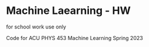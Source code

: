 # Machine Laearning - HW
for school work use only

Code for ACU PHYS 453 Machine Learning Spring 2023
